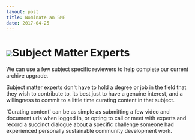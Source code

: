 ```yaml
---
layout: post
title: Nominate an SME
date: 2017-04-25
---
```


# [![](Screen-Shot-2017-05-19-at-7.52.41-PM-150x150.png)](https://scdhub.org/wp-content/uploads/2017/05/Screen-Shot-2017-05-19-at-7.52.41-PM.png)Subject Matter Experts

We can use a few subject specific reviewers to help complete our current archive upgrade.

Subject matter experts don't have to hold a degree or job in the field that they wish to contribute to, its best just to have a genuine interest, and a willingness to commit to a little time curating content in that subject.

'Curating content' can be as simple as submitting a few video and document urls when logged in, or opting to call or meet with experts and record a succinct dialogue about a specific challenge someone had experienced personally sustainable community development work.